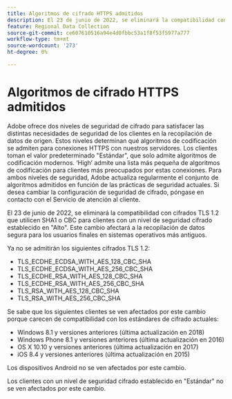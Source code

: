 ```yaml
---
title: Algoritmos de cifrado HTTPS admitidos
description: El 23 de junio de 2022, se eliminará la compatibilidad con cifrados TLS 1.2 que utilicen SHA1 o CBC para clientes con un nivel de seguridad cifrado establecido en "Alto".
feature: Regional Data Collection
source-git-commit: ce607610516a94e4d0fbbc53a1f8f53f5977a777
workflow-type: tm+mt
source-wordcount: '273'
ht-degree: 0%

---
```



# Algoritmos de cifrado HTTPS admitidos

Adobe ofrece dos niveles de seguridad de cifrado para satisfacer las distintas necesidades de seguridad de los clientes en la recopilación de datos de origen. Estos niveles determinan qué algoritmos de codificación se admiten para conexiones HTTPS con nuestros servidores. Los clientes toman el valor predeterminado &quot;Estándar&quot;, que solo admite algoritmos de codificación modernos. ‘High’ admite una lista más pequeña de algoritmos de codificación para clientes más preocupados por estas conexiones. Para ambos niveles de seguridad, Adobe actualiza regularmente el conjunto de algoritmos admitidos en función de las prácticas de seguridad actuales. Si desea cambiar la configuración de seguridad de cifrado, póngase en contacto con el Servicio de atención al cliente.

El 23 de junio de 2022, se eliminará la compatibilidad con cifrados TLS 1.2 que utilicen SHA1 o CBC para clientes con un nivel de seguridad cifrado establecido en &quot;Alto&quot;.  Este cambio afectará a la recopilación de datos segura para los usuarios finales en sistemas operativos más antiguos.

Ya no se admitirán los siguientes cifrados TLS 1.2:

* TLS_ECDHE_ECDSA_WITH_AES_128_CBC_SHA
* TLS_ECDHE_ECDSA_WITH_AES_256_CBC_SHA
* TLS_ECDHE_RSA_WITH_AES_128_CBC_SHA
* TLS_ECDHE_RSA_WITH_AES_256_CBC_SHA
* TLS_RSA_WITH_AES_128_CBC_SHA
* TLS_RSA_WITH_AES_256_CBC_SHA

Se sabe que los siguientes clientes se ven afectados por este cambio porque carecen de compatibilidad con los estándares de cifrado actuales:

* Windows 8.1 y versiones anteriores (última actualización en 2018)
* Windows Phone 8.1 y versiones anteriores (última actualización en 2016)
* OS X 10.10 y versiones anteriores (última actualización en 2017)
* iOS 8.4 y versiones anteriores (última actualización en 2015)

Los dispositivos Android no se ven afectados por este cambio.

Los clientes con un nivel de seguridad cifrado establecido en &quot;Estándar&quot; no se ven afectados por este cambio.

